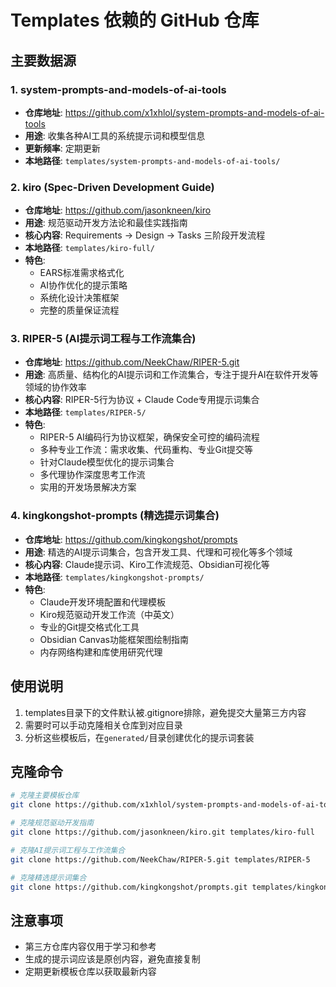 # Templates 依赖的 GitHub 仓库

## 主要数据源

### 1. system-prompts-and-models-of-ai-tools
- **仓库地址**: https://github.com/x1xhlol/system-prompts-and-models-of-ai-tools
- **用途**: 收集各种AI工具的系统提示词和模型信息
- **更新频率**: 定期更新
- **本地路径**: `templates/system-prompts-and-models-of-ai-tools/`

### 2. kiro (Spec-Driven Development Guide)
- **仓库地址**: https://github.com/jasonkneen/kiro
- **用途**: 规范驱动开发方法论和最佳实践指南
- **核心内容**: Requirements → Design → Tasks 三阶段开发流程
- **本地路径**: `templates/kiro-full/`
- **特色**: 
  - EARS标准需求格式化
  - AI协作优化的提示策略
  - 系统化设计决策框架
  - 完整的质量保证流程

### 3. RIPER-5 (AI提示词工程与工作流集合)
- **仓库地址**: https://github.com/NeekChaw/RIPER-5.git
- **用途**: 高质量、结构化的AI提示词和工作流集合，专注于提升AI在软件开发等领域的协作效率
- **核心内容**: RIPER-5行为协议 + Claude Code专用提示词集合
- **本地路径**: `templates/RIPER-5/`
- **特色**:
  - RIPER-5 AI编码行为协议框架，确保安全可控的编码流程
  - 多种专业工作流：需求收集、代码重构、专业Git提交等
  - 针对Claude模型优化的提示词集合
  - 多代理协作深度思考工作流
  - 实用的开发场景解决方案

### 4. kingkongshot-prompts (精选提示词集合)
- **仓库地址**: https://github.com/kingkongshot/prompts
- **用途**: 精选的AI提示词集合，包含开发工具、代理和可视化等多个领域
- **核心内容**: Claude提示词、Kiro工作流规范、Obsidian可视化等
- **本地路径**: `templates/kingkongshot-prompts/`
- **特色**:
  - Claude开发环境配置和代理模板
  - Kiro规范驱动开发工作流（中英文）
  - 专业的Git提交格式化工具
  - Obsidian Canvas功能框架图绘制指南
  - 内存网络构建和库使用研究代理

## 使用说明

1. templates目录下的文件默认被.gitignore排除，避免提交大量第三方内容
2. 需要时可以手动克隆相关仓库到对应目录
3. 分析这些模板后，在`generated/`目录创建优化的提示词套装

## 克隆命令

```bash
# 克隆主要模板仓库
git clone https://github.com/x1xhlol/system-prompts-and-models-of-ai-tools.git templates/system-prompts-and-models-of-ai-tools

# 克隆规范驱动开发指南
git clone https://github.com/jasonkneen/kiro.git templates/kiro-full

# 克隆AI提示词工程与工作流集合
git clone https://github.com/NeekChaw/RIPER-5.git templates/RIPER-5

# 克隆精选提示词集合
git clone https://github.com/kingkongshot/prompts.git templates/kingkongshot-prompts
```

## 注意事项

- 第三方仓库内容仅用于学习和参考
- 生成的提示词应该是原创内容，避免直接复制
- 定期更新模板仓库以获取最新内容